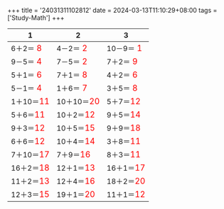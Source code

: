 +++ 
title = '24031311102812' 
date = 2024-03-13T11:10:29+08:00 
tags = ['Study-Math'] 
+++ 

1 | 2 | 3 
-- | -- | -- 
6＋2＝<font color=red size=4> 8</font> | 4－2＝<font color=red size=4> 2</font> | 10－9＝<font color=red size=4> 1</font> 
9－5＝<font color=red size=4> 4</font> | 7－5＝<font color=red size=4> 2</font> | 7＋2＝<font color=red size=4> 9</font> 
5＋1＝<font color=red size=4> 6</font> | 7＋1＝<font color=red size=4> 8</font> | 4＋2＝<font color=red size=4> 6</font> 
5－1＝<font color=red size=4> 4</font> | 1＋6＝<font color=red size=4> 7</font> | 3＋5＝<font color=red size=4> 8</font> 
1＋10＝<font color=red size=4>11</font> | 10＋10＝<font color=red size=4>20</font> | 5＋7＝<font color=red size=4>12</font> 
5＋6＝<font color=red size=4>11</font> | 10＋2＝<font color=red size=4>12</font> | 9＋5＝<font color=red size=4>14</font> 
9＋3＝<font color=red size=4>12</font> | 10＋5＝<font color=red size=4>15</font> | 9＋9＝<font color=red size=4>18</font> 
6＋6＝<font color=red size=4>12</font> | 10＋4＝<font color=red size=4>14</font> | 3＋8＝<font color=red size=4>11</font> 
7＋10＝<font color=red size=4>17</font> | 7＋9＝<font color=red size=4>16</font> | 8＋3＝<font color=red size=4>11</font> 
16＋2＝<font color=red size=4>18</font> | 12＋1＝<font color=red size=4>13</font> | 16＋1＝<font color=red size=4>17</font> 
11＋2＝<font color=red size=4>13</font> | 12＋4＝<font color=red size=4>16</font> | 18＋2＝<font color=red size=4>20</font> 
12＋3＝<font color=red size=4>15</font> | 19＋1＝<font color=red size=4>20</font> | 11＋1＝<font color=red size=4>12</font> 


